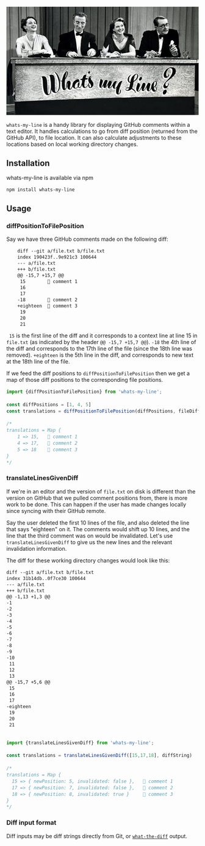 ![image from "what's my line" tv show](./img/whats-my-line.jpg)

`whats-my-line` is a handy library for displaying GitHub comments within a text editor. It handles calculations to go from diff position (returned from the GitHub API), to file location. It can also calculate adjustments to these locations based on local working directory changes.

## Installation

whats-my-line is available via npm

    npm install whats-my-line


## Usage

### diffPositionToFilePosition

Say we have three GitHub comments made on the following diff:

```
    diff --git a/file.txt b/file.txt
    index 190423f..9e921c3 100644
    --- a/file.txt
    +++ b/file.txt
    @@ -15,7 +15,7 @@
     15        💬 comment 1
     16
     17
    -18        💬 comment 2
    +eighteen  💬 comment 3
     19
     20
     21
```

` 15` is the first line of the diff and it corresponds to a context line at line 15 in `file.txt` (as indicated by the header `@@ -15,7 +15,7 @@`). `-18` the 4th line of the diff and corresponds to the 17th line of the file (since the 18th line was removed). `+eighteen` is the 5th line in the diff, and corresponds to new text at the 18th line of the file.

If we feed the diff positions to `diffPositionToFilePosition` then we get a map of those diff positions to the corresponding file positions.

```js
import {diffPositionToFilePosition} from 'whats-my-line';

const diffPositions = [1, 4, 5]
const translations = diffPositionToFilePosition(diffPositions, fileDiffString)

/*
translations = Map {
    1 => 15,   💬 comment 1
    4 => 17,   💬 comment 2
    5 => 18    💬 comment 3
}
*/
```

### translateLinesGivenDiff

If we're in an editor and the version of `file.txt` on disk is different than the version on GitHub that we pulled comment positions from, there is more work to be done. This can happen if the user has made changes locally since syncing with their GitHub remote.

Say the user deleted the first 10 lines of the file, and also deleted the line that says "eighteen" on it. The comments would shift up 10 lines, and the line that the third comment was on would be invalidated. Let's use `translateLinesGivenDiff` to give us the new lines and the relevant invalidation information.

The diff for these working directory changes would look like this:

```
diff --git a/file.txt b/file.txt
index 31b14db..0f7ce30 100644
--- a/file.txt
+++ b/file.txt
@@ -1,13 +1,3 @@
-1
-2
-3
-4
-5
-6
-7
-8
-9
-10
 11
 12
 13
@@ -15,7 +5,6 @@
 15
 16
 17
-eighteen
 19
 20
 21
```

```js

import {translateLinesGivenDiff} from 'whats-my-line';

const translations = translateLinesGivenDiff([15,17,18], diffString)

/*
translations = Map {
  15 => { newPosition: 5, invalidated: false },   💬 comment 1
  17 => { newPosition: 7, invalidated: false },   💬 comment 2
  18 => { newPosition: 8, invalidated: true }     💬 comment 3
}
*/
```

### Diff input format

Diff inputs may be diff strings directly from Git, or [`what-the-diff`](https://github.com/kuychaco/what-the-diff/) output.
